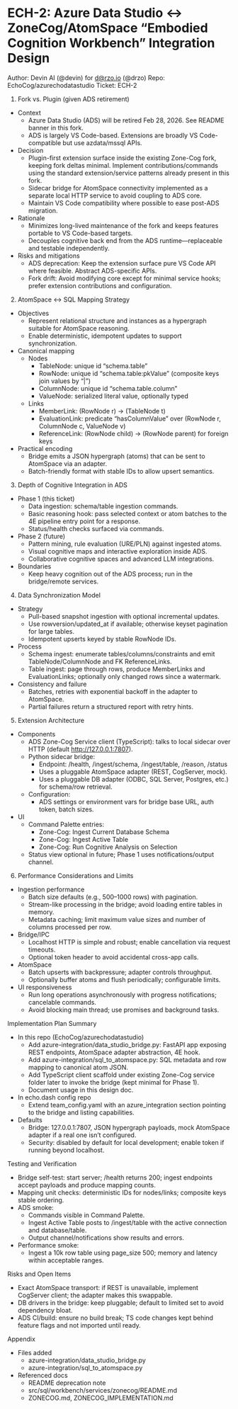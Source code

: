 # ECH-2: Azure Data Studio ↔ ZoneCog/AtomSpace “Embodied Cognition Workbench” Integration Design

Author: Devin AI (@devin) for d@rzo.io (@drzo)
Repo: EchoCog/azurechodatastudio
Ticket: ECH-2

1) Fork vs. Plugin (given ADS retirement)
- Context
  - Azure Data Studio (ADS) will be retired Feb 28, 2026. See README banner in this fork.
  - ADS is largely VS Code-based. Extensions are broadly VS Code-compatible but use azdata/mssql APIs.
- Decision
  - Plugin-first extension surface inside the existing Zone-Cog fork, keeping fork deltas minimal. Implement contributions/commands using the standard extension/service patterns already present in this fork.
  - Sidecar bridge for AtomSpace connectivity implemented as a separate local HTTP service to avoid coupling to ADS core.
  - Maintain VS Code compatibility where possible to ease post-ADS migration.
- Rationale
  - Minimizes long-lived maintenance of the fork and keeps features portable to VS Code-based targets.
  - Decouples cognitive back end from the ADS runtime—replaceable and testable independently.
- Risks and mitigations
  - ADS deprecation: Keep the extension surface pure VS Code API where feasible. Abstract ADS-specific APIs.
  - Fork drift: Avoid modifying core except for minimal service hooks; prefer extension contributions and configuration.

2) AtomSpace ↔ SQL Mapping Strategy
- Objectives
  - Represent relational structure and instances as a hypergraph suitable for AtomSpace reasoning.
  - Enable deterministic, idempotent updates to support synchronization.
- Canonical mapping
  - Nodes
    - TableNode: unique id “schema.table”
    - RowNode: unique id “schema.table:pkValue” (composite keys join values by “|”)
    - ColumnNode: unique id “schema.table.column”
    - ValueNode: serialized literal value, optionally typed
  - Links
    - MemberLink: (RowNode r) → (TableNode t)
    - EvaluationLink: predicate “hasColumnValue” over (RowNode r, ColumnNode c, ValueNode v)
    - ReferenceLink: (RowNode child) → (RowNode parent) for foreign keys
- Practical encoding
  - Bridge emits a JSON hypergraph (atoms) that can be sent to AtomSpace via an adapter.
  - Batch-friendly format with stable IDs to allow upsert semantics.

3) Depth of Cognitive Integration in ADS
- Phase 1 (this ticket)
  - Data ingestion: schema/table ingestion commands.
  - Basic reasoning hook: pass selected context or atom batches to the 4E pipeline entry point for a response.
  - Status/health checks surfaced via commands.
- Phase 2 (future)
  - Pattern mining, rule evaluation (URE/PLN) against ingested atoms.
  - Visual cognitive maps and interactive exploration inside ADS.
  - Collaborative cognitive spaces and advanced LLM integrations.
- Boundaries
  - Keep heavy cognition out of the ADS process; run in the bridge/remote services.

4) Data Synchronization Model
- Strategy
  - Pull-based snapshot ingestion with optional incremental updates.
  - Use rowversion/updated_at if available; otherwise keyset pagination for large tables.
  - Idempotent upserts keyed by stable RowNode IDs.
- Process
  - Schema ingest: enumerate tables/columns/constraints and emit TableNode/ColumnNode and FK ReferenceLinks.
  - Table ingest: page through rows, produce MemberLinks and EvaluationLinks; optionally only changed rows since a watermark.
- Consistency and failure
  - Batches, retries with exponential backoff in the adapter to AtomSpace.
  - Partial failures return a structured report with retry hints.

5) Extension Architecture
- Components
  - ADS Zone-Cog Service client (TypeScript): talks to local sidecar over HTTP (default http://127.0.0.1:7807).
  - Python sidecar bridge:
    - Endpoint: /health, /ingest/schema, /ingest/table, /reason, /status
    - Uses a pluggable AtomSpace adapter (REST, CogServer, mock).
    - Uses a pluggable DB adapter (ODBC, SQL Server, Postgres, etc.) for schema/row retrieval.
  - Configuration:
    - ADS settings or environment vars for bridge base URL, auth token, batch sizes.
- UI
  - Command Palette entries:
    - Zone-Cog: Ingest Current Database Schema
    - Zone-Cog: Ingest Active Table
    - Zone-Cog: Run Cognitive Analysis on Selection
  - Status view optional in future; Phase 1 uses notifications/output channel.

6) Performance Considerations and Limits
- Ingestion performance
  - Batch size defaults (e.g., 500–1000 rows) with pagination.
  - Stream-like processing in the bridge; avoid loading entire tables in memory.
  - Metadata caching; limit maximum value sizes and number of columns processed per row.
- Bridge/IPC
  - Localhost HTTP is simple and robust; enable cancellation via request timeouts.
  - Optional token header to avoid accidental cross-app calls.
- AtomSpace
  - Batch upserts with backpressure; adapter controls throughput.
  - Optionally buffer atoms and flush periodically; configurable limits.
- UI responsiveness
  - Run long operations asynchronously with progress notifications; cancelable commands.
  - Avoid blocking main thread; use promises and background tasks.

Implementation Plan Summary
- In this repo (EchoCog/azurechodatastudio)
  - Add azure-integration/data_studio_bridge.py: FastAPI app exposing REST endpoints, AtomSpace adapter abstraction, 4E hook.
  - Add azure-integration/sql_to_atomspace.py: SQL metadata and row mapping to canonical atom JSON.
  - Add TypeScript client scaffold under existing Zone-Cog service folder later to invoke the bridge (kept minimal for Phase 1).
  - Document usage in this design doc.
- In echo.dash config repo
  - Extend team_config.yaml with an azure_integration section pointing to the bridge and listing capabilities.
- Defaults
  - Bridge: 127.0.0.1:7807, JSON hypergraph payloads, mock AtomSpace adapter if a real one isn’t configured.
  - Security: disabled by default for local development; enable token if running beyond localhost.

Testing and Verification
- Bridge self-test: start server; /health returns 200; ingest endpoints accept payloads and produce mapping counts.
- Mapping unit checks: deterministic IDs for nodes/links; composite keys stable ordering.
- ADS smoke:
  - Commands visible in Command Palette.
  - Ingest Active Table posts to /ingest/table with the active connection and database/table.
  - Output channel/notifications show results and errors.
- Performance smoke:
  - Ingest a 10k row table using page_size 500; memory and latency within acceptable ranges.

Risks and Open Items
- Exact AtomSpace transport: if REST is unavailable, implement CogServer client; the adapter makes this swappable.
- DB drivers in the bridge: keep pluggable; default to limited set to avoid dependency bloat.
- ADS CI/build: ensure no build break; TS code changes kept behind feature flags and not imported until ready.

Appendix
- Files added
  - azure-integration/data_studio_bridge.py
  - azure-integration/sql_to_atomspace.py
- Referenced docs
  - README deprecation note
  - src/sql/workbench/services/zonecog/README.md
  - ZONECOG.md, ZONECOG_IMPLEMENTATION.md

